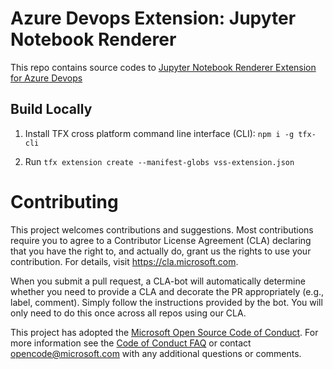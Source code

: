# Azure Devops Extension: Jupyter Notebook Renderer

This repo contains source codes to [Jupyter Notebook Renderer Extension for Azure Devops](https://marketplace.visualstudio.com/items?itemName=ms-air-aiagility.ipynb-renderer)

## Build Locally

1. Install TFX cross platform command line interface (CLI): `npm i -g tfx-cli`

2. Run `tfx extension create --manifest-globs vss-extension.json`

# Contributing

This project welcomes contributions and suggestions.  Most contributions require you to agree to a
Contributor License Agreement (CLA) declaring that you have the right to, and actually do, grant us
the rights to use your contribution. For details, visit https://cla.microsoft.com.

When you submit a pull request, a CLA-bot will automatically determine whether you need to provide
a CLA and decorate the PR appropriately (e.g., label, comment). Simply follow the instructions
provided by the bot. You will only need to do this once across all repos using our CLA.

This project has adopted the [Microsoft Open Source Code of Conduct](https://opensource.microsoft.com/codeofconduct/).
For more information see the [Code of Conduct FAQ](https://opensource.microsoft.com/codeofconduct/faq/) or
contact [opencode@microsoft.com](mailto:opencode@microsoft.com) with any additional questions or comments.
